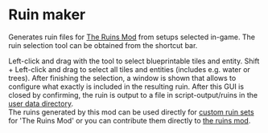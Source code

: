 # Ruin maker

Generates ruin files for [The Ruins Mod](https://github.com/Bilka2/AbandonedRuins) from setups selected in-game. The ruin selection tool can be obtained from the shortcut bar.

Left-click and drag with the tool to select blueprintable tiles and entity. Shift + Left-click and drag to select all tiles and entities (includes e.g. water or trees).
After finishing the selection, a window is shown that allows to configure what exactly is included in the resulting ruin. After this GUI is closed by confirming, the ruin is output to a file in script-output/ruins in the [user data directory](https://wiki.factorio.com/User_data_directory).<br>
The ruins generated by this mod can be used directly for [custom ruin sets](https://github.com/Bilka2/AbandonedRuins/blob/master/docs/ruin_sets.md) for 'The Ruins Mod' or you can contribute them directly to [the ruins mod](https://github.com/Bilka2/AbandonedRuins/blob/master/docs/CONTRIBUTING.md).
